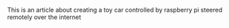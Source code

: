 This is an article about creating a toy car controlled by raspberry pi steered remotely over the internet
